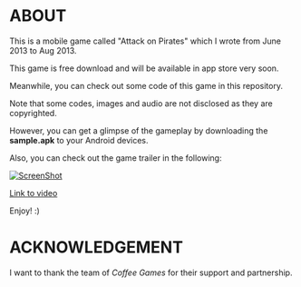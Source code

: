 ABOUT
=====

This is a mobile game called "Attack on Pirates" which I wrote from June 2013 to Aug 2013. 

This game is free download and will be available in app store very soon.

Meanwhile, you can check out some code of this game in this repository.

Note that some codes, images and audio are not disclosed as they are copyrighted.

However, you can get a glimpse of the gameplay by downloading the **sample.apk** to your Android devices.

Also, you can check out the game trailer in the following: 

[![ScreenShot](https://raw.github.com/dyhpoon/game-project/master/youtubeScreenshot.png)](https://www.youtube.com/watch?v=GC4CD5utn_E#action=share/)

[Link to video](https://www.youtube.com/watch?v=GC4CD5utn_E#action=share/)

Enjoy! :)

ACKNOWLEDGEMENT
===============
I want to thank the team of *Coffee Games* for their support and partnership.